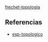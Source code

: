 [frechet-topologia](pdf/frechet-topologia.pdf)

## Referencias
- [esp-topologico](./esp-topologico.md)

